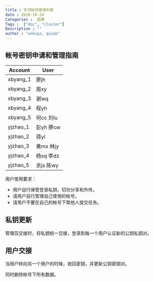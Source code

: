 ```yaml
---
title : 天河帐号使用列表
date : 2018-10-24
Categories :  超算
Tags :  ["doc", "cluster"]
Description : ""
author : "unkcpz, qiusb"
---
```


## 帐号密钥申请和管理指南
| Account  | User       |
|----------|------------|
| xbyang_1 |  廖jh      |
| xbyang_2 | 周xy       |
| xbyang_3 |  谢wq      |
| xbyang_4 | 程yh       |
| xbyang_5 | 何cc 刘lu  |
| yjzhao_1 | 彭yh  廖cw |
| yjzhao_2 |   蒋yl     |
| yjzhao_3 | 黄mx 林jy  |
| yjzhao_4 | 杨sq 李dz  |
| yjzhao_5 | 余js  陈wy |

用户使用要求：

* 用户自行保管登录私钥，切勿分享和外传。
* 请用户自行管理自己使用的帐号。
* 请用户不要在自己的帐号下帮他人提交任务。

## 私钥更新
管理员交接时，将私钥统一交接，登录到每一个用户认证新的公钥私钥对。

## 用户交接
当用户转向另一个用户的时候，收回密钥，并更新公钥密钥对。

同时删除帐号下所有数据。
